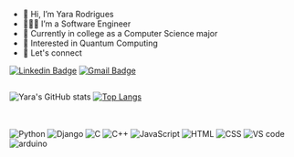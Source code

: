 - 👋 Hi, I’m Yara Rodrigues
- 👩🏻‍💻 I’m a Software Engineer
- 🌱 Currently in college as a Computer Science major
- 🧐 Interested in Quantum Computing
- 🤝 Let's connect

[![Linkedin Badge](https://img.shields.io/badge/-Yara_Rodrigues-blue?style=flat-square&logo=Linkedin&logoColor=white&link=https://www.linkedin.com/in/yara-rodrigues-inácio-b14203236)](https://www.linkedin.com/in/yara-rodrigues-inácio-b14203236)
[![Gmail Badge](https://img.shields.io/badge/-yara.rodrigues.inacio@gmail.com-c14438?style=flat-square&logo=Gmail&logoColor=white&link=mailto:yara.rodrigues.inacio@gmail.com)](mailto:yara.rodrigues.inacio@gmail.com)

##

![Yara's GitHub stats](https://github-readme-stats.vercel.app/api?username=Yara-R&show_icons=true&theme=dark)
[![Top Langs](https://github-readme-stats.vercel.app/api/top-langs/?username=Yara-R&hide_progress=true)](https://github.com/anuraghazra/github-readme-stats)

##

<div style="display: inline_block"><br/>
    <img align= "center" alt="Python" src="https://img.shields.io/badge/Python-3776AB?style=for-the-badge&logo=python&logoColor=white" />
    <img align= "center" alt="Django" src="https://img.shields.io/badge/Django-092E20?style=for-the-badge&logo=django&logoColor=white" />
    <img align= "center" alt="C" src="https://img.shields.io/badge/C-00599C?style=for-the-badge&logo=c&logoColor=white" />
    <img align= "center" alt="C++" src="https://img.shields.io/badge/C%2B%2B-00599C?style=for-the-badge&logo=c%2B%2B&logoColor=white&logo=visual%20studio%20code&logoColor=white" />
    <img align= "center" alt="JavaScript" src="https://img.shields.io/badge/JavaScript-F7DF1E?style=for-the-badge&logo=javascript&logoColor=black" />
    <img align= "center" alt="HTML" src="https://img.shields.io/badge/HTML-5E5E5E?style=for-the-badge&logo=html5&logoColor=E34F26" />
    <img align= "center" alt="CSS" src="https://img.shields.io/badge/CSS-1572B6?style=for-the-badge&logo=css3&logoColor=white" />
    <img align= "center" alt="VS code" src="https://img.shields.io/badge/Visual_Studio_Code-0078D4?style=for-the-badge&logo=visual%20studio%20code&logoColor=white" />
    <img align= "center" alt="arduino" src="https://img.shields.io/badge/Arduino-00979D?style=for-the-badge&logo=Arduino&logoColor=white" />
    
</div>
